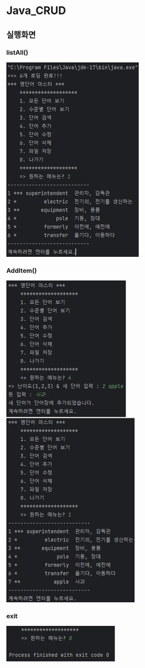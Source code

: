 # Java_CRUD

## 실행화면

### listAll()
![](images/2023-09-07-16-33-07.png)

### AddItem()
![](images/2023-09-07-16-35-48.png)
![](images/2023-09-07-16-36-10.png)

### exit
![](images/2023-09-07-16-42-57.png)
